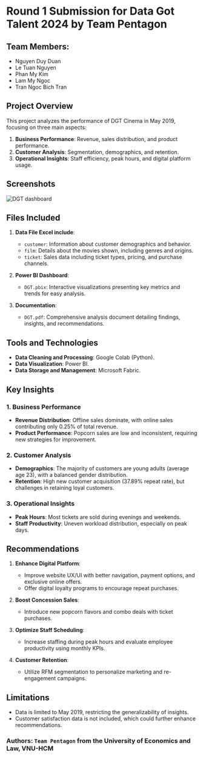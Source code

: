 # Round 1 Submission for Data Got Talent 2024 by Team Pentagon
## Team Members:
- Nguyen Duy Duan
- Le Tuan Nguyen
- Phan My Kim
- Lam My Ngoc
- Tran Ngoc Bich Tran

## Project Overview
This project analyzes the performance of DGT Cinema in May 2019, focusing on three main aspects:
1. **Business Performance**: Revenue, sales distribution, and product performance.
2. **Customer Analysis**: Segmentation, demographics, and retention.
3. **Operational Insights**: Staff efficiency, peak hours, and digital platform usage.

## Screenshots
![DGT dashboard](dashboard_screenshot.png)

## Files Included

1. **Data File Excel include**:
   - `customer`: Information about customer demographics and behavior.
   - `film`: Details about the movies shown, including genres and origins.
   - `ticket`: Sales data including ticket types, pricing, and purchase channels.

2. **Power BI Dashboard**:
   - `DGT.pbix`: Interactive visualizations presenting key metrics and trends for easy analysis.

3. **Documentation**:
   - `DGT.pdf`: Comprehensive analysis document detailing findings, insights, and recommendations.

## Tools and Technologies

- **Data Cleaning and Processing**: Google Colab (Python).
- **Data Visualization**: Power BI.
- **Data Storage and Management**: Microsoft Fabric.

## Key Insights

### 1. Business Performance
- **Revenue Distribution**: Offline sales dominate, with online sales contributing only 0.25% of total revenue.
- **Product Performance**: Popcorn sales are low and inconsistent, requiring new strategies for improvement.

### 2. Customer Analysis
- **Demographics**: The majority of customers are young adults (average age 23), with a balanced gender distribution.
- **Retention**: High new customer acquisition (37.89% repeat rate), but challenges in retaining loyal customers.

### 3. Operational Insights
- **Peak Hours**: Most tickets are sold during evenings and weekends.
- **Staff Productivity**: Uneven workload distribution, especially on peak days.

## Recommendations

1. **Enhance Digital Platform**:
   - Improve website UX/UI with better navigation, payment options, and exclusive online offers.
   - Offer digital loyalty programs to encourage repeat purchases.

2. **Boost Concession Sales**:
   - Introduce new popcorn flavors and combo deals with ticket purchases.

3. **Optimize Staff Scheduling**:
   - Increase staffing during peak hours and evaluate employee productivity using monthly KPIs.

4. **Customer Retention**:
   - Utilize RFM segmentation to personalize marketing and re-engagement campaigns.

## Limitations
- Data is limited to May 2019, restricting the generalizability of insights.
- Customer satisfaction data is not included, which could further enhance recommendations.

### Authors: `Team Pentagon` from the University of Economics and Law, VNU-HCM
